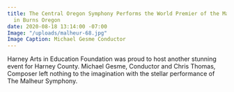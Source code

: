 ```yaml
---
title: The Central Oregon Symphony Performs the World Premier of the Malheur Symphony
  in Burns Oregon
date: 2020-08-18 13:14:00 -07:00
Image: "/uploads/malheur-68.jpg"
Image Caption: Michael Gesme Conductor
---
```


Harney Arts in Education Foundation was proud to host another stunning event for Harney County. Michael Gesme, Conductor and Chris Thomas, Composer left nothing to the imagination with the stellar performance of The Malheur Symphony. 